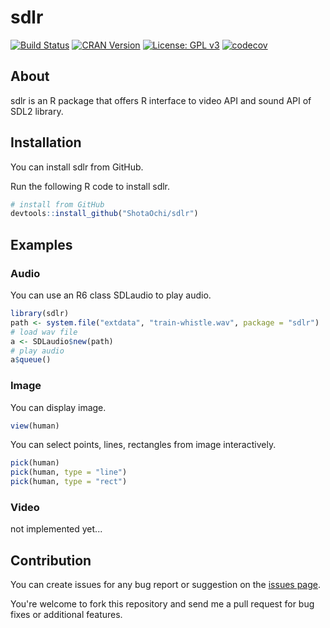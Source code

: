# sdlr

[![Build Status](https://github.com/ShotaOchi/sdlr/workflows/R-CMD-check/badge.svg)](https://github.com/ShotaOchi/sdlr/actions)
[![CRAN Version](https://www.r-pkg.org/badges/version/sdlr)](https://cran.r-project.org/package=sdlr)
[![License: GPL v3](https://img.shields.io/badge/License-GPL%20v3-blue.svg)](https://www.gnu.org/licenses/gpl-3.0)
[![codecov](https://codecov.io/gh/ShotaOchi/sdlr/branch/main/graph/badge.svg?token=EDRYIIMXCY)](https://codecov.io/gh/ShotaOchi/sdlr)

## About
sdlr is an R package that offers R interface to video API and sound API of SDL2 library. 

## Installation
You can install sdlr from GitHub.


Run the following R code to install sdlr.
```r
# install from GitHub
devtools::install_github("ShotaOchi/sdlr")
```

## Examples

### Audio
You can use an R6 class SDLaudio to play audio.
```r
library(sdlr)
path <- system.file("extdata", "train-whistle.wav", package = "sdlr")
# load wav file
a <- SDLaudio$new(path)
# play audio
a$queue()
```

### Image
You can display image.
```r
view(human)
```

You can select points, lines, rectangles from image interactively.
```r
pick(human)
pick(human, type = "line")
pick(human, type = "rect")
```

### Video
not implemented yet...

## Contribution
You can create issues for any bug report or suggestion on the [issues page](https://github.com/ShotaOchi/sdlr/issues).


You're welcome to fork this repository and send me a pull request for bug fixes or additional features.
